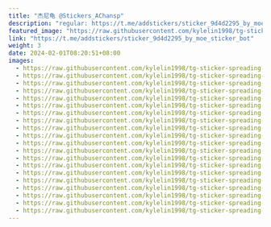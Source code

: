 ```yaml
---
title: "杰尼龟 @Stickers_AChansp"
description: "regular: https://t.me/addstickers/sticker_9d4d2295_by_moe_sticker_bot"
featured_image: "https://raw.githubusercontent.com/kylelin1998/tg-sticker-spreading-worldwide-images/main/img/ac9cd293-3985-4821-bf6a-4e51e88a1888.jpg"
link: "https://t.me/addstickers/sticker_9d4d2295_by_moe_sticker_bot"
weight: 3
date: 2024-02-01T08:20:51+08:00
images:
  - https://raw.githubusercontent.com/kylelin1998/tg-sticker-spreading-worldwide-images/main/img/ac9cd293-3985-4821-bf6a-4e51e88a1888.jpg
  - https://raw.githubusercontent.com/kylelin1998/tg-sticker-spreading-worldwide-images/main/img/ff3f114a-787b-4534-9bea-7c1c3ecf366e.jpg
  - https://raw.githubusercontent.com/kylelin1998/tg-sticker-spreading-worldwide-images/main/img/25f1a4a1-9f9b-497a-895d-9345319f70ee.jpg
  - https://raw.githubusercontent.com/kylelin1998/tg-sticker-spreading-worldwide-images/main/img/9873c21b-2452-4186-83f7-20aad198bdcf.jpg
  - https://raw.githubusercontent.com/kylelin1998/tg-sticker-spreading-worldwide-images/main/img/069ceba0-03ee-4dab-a5d6-8f62474de6b1.jpg
  - https://raw.githubusercontent.com/kylelin1998/tg-sticker-spreading-worldwide-images/main/img/e1ab10cb-5290-4b5f-bfc5-60886d60c98d.jpg
  - https://raw.githubusercontent.com/kylelin1998/tg-sticker-spreading-worldwide-images/main/img/bc085540-1f47-426e-89f0-e02795a7a291.jpg
  - https://raw.githubusercontent.com/kylelin1998/tg-sticker-spreading-worldwide-images/main/img/0fd496d9-d4b8-4d35-8720-aa01c5efe9f8.jpg
  - https://raw.githubusercontent.com/kylelin1998/tg-sticker-spreading-worldwide-images/main/img/59ee637f-9777-4353-9090-f6ae4a094355.jpg
  - https://raw.githubusercontent.com/kylelin1998/tg-sticker-spreading-worldwide-images/main/img/14fed9cf-4d54-4fa8-8466-63fc41b872f6.jpg
  - https://raw.githubusercontent.com/kylelin1998/tg-sticker-spreading-worldwide-images/main/img/fca3f637-91bc-4d90-9399-fe168173efcf.jpg
  - https://raw.githubusercontent.com/kylelin1998/tg-sticker-spreading-worldwide-images/main/img/964822f6-9e26-4779-a09b-c1201c96aa58.jpg
  - https://raw.githubusercontent.com/kylelin1998/tg-sticker-spreading-worldwide-images/main/img/7146edd0-b5d5-4e4f-8942-b952b040bbce.jpg
  - https://raw.githubusercontent.com/kylelin1998/tg-sticker-spreading-worldwide-images/main/img/0c77dff8-793c-4eb8-b809-2d48529f46dc.jpg
  - https://raw.githubusercontent.com/kylelin1998/tg-sticker-spreading-worldwide-images/main/img/c9beecde-7628-44b5-973f-72b08776a068.jpg
  - https://raw.githubusercontent.com/kylelin1998/tg-sticker-spreading-worldwide-images/main/img/cae4f7a6-652e-4120-a89a-6105334e056e.jpg
  - https://raw.githubusercontent.com/kylelin1998/tg-sticker-spreading-worldwide-images/main/img/b40c427e-ebc8-4512-b18b-0f8ff67d3e87.jpg
  - https://raw.githubusercontent.com/kylelin1998/tg-sticker-spreading-worldwide-images/main/img/3af1f953-d5fc-4d67-a865-221153ba0f28.jpg
  - https://raw.githubusercontent.com/kylelin1998/tg-sticker-spreading-worldwide-images/main/img/a213ff99-2817-46b6-9c86-75069175eda7.jpg
  - https://raw.githubusercontent.com/kylelin1998/tg-sticker-spreading-worldwide-images/main/img/120dff5e-fedb-4f8d-beb3-7e1a7ececbf0.jpg
---
```

